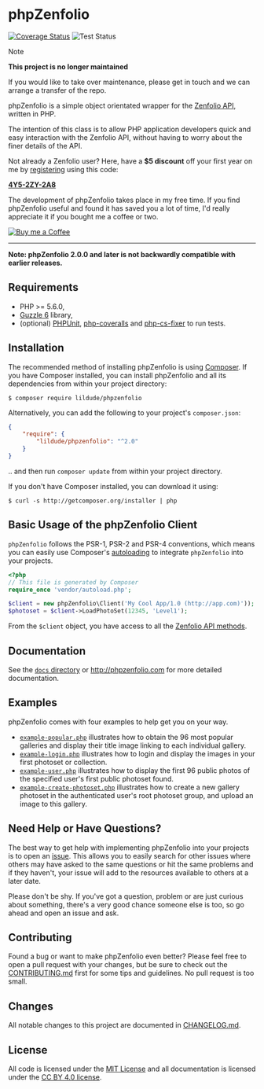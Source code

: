 # phpZenfolio

[![Coverage Status](https://coveralls.io/repos/github/lildude/phpZenfolio/badge.svg?branch=master)](https://coveralls.io/github/lildude/phpZenfolio?branch=master) ![Test Status](https://github.com/lildude/phpZenfolio/workflows/Tests/badge.svg)

> [!NOTE]
> **This project is no longer maintained** 
> 
> If you would like to take over maintenance, please get in touch and we can arrange a transfer of the repo.

phpZenfolio is a simple object orientated wrapper for the [Zenfolio API](http://www.zenfolio.com/zf/tools/api.aspx), written in PHP.

The intention of this class is to allow PHP application developers quick and easy interaction with the Zenfolio API, without having to worry about the finer details of the API.

Not already a Zenfolio user? Here, have a **$5 discount** off your first year on me by [registering](https://www.zenfolio.com/?refcode=4Y5-2ZY-2A8) using this code:

**[4Y5-2ZY-2A8](https://www.zenfolio.com/?refcode=4Y5-2ZY-2A8)**

The development of phpZenfolio takes place in my free time. If you find phpZenfolio useful and found it has saved you a lot of time, I'd really appreciate it if you bought me a coffee or two.

[![Buy me a Coffee](https://www.buymeacoffee.com/assets/img/custom_images/orange_img.png)](https://www.buymeacoffee.com/lildude)

---

**Note: phpZenfolio 2.0.0 and later is not backwardly compatible with earlier releases.**

## Requirements

* PHP >= 5.6.0,
* [Guzzle 6](https://github.com/guzzle/guzzle) library,
* (optional) [PHPUnit](https://phpunit.de/), [php-coveralls](https://github.com/php-coveralls/php-coveralls) and [php-cs-fixer](http://cs.sensiolabs.org/) to run tests.

## Installation

The recommended method of installing phpZenfolio is using [Composer](http://getcomposer.org). If you have Composer installed, you can install phpZenfolio and all its dependencies from within your project directory:

    $ composer require lildude/phpzenfolio

Alternatively, you can add the following to your project's `composer.json`:

```json
{
    "require": {
        "lildude/phpzenfolio": "^2.0"
    }
}
```

.. and then run `composer update` from within your project directory.

If you don't have Composer installed, you can download it using:

    $ curl -s http://getcomposer.org/installer | php

## Basic Usage of the phpZenfolio Client

`phpZenfolio` follows the PSR-1, PSR-2 and PSR-4 conventions, which means you can easily use Composer's [autoloading](https://getcomposer.org/doc/01-basic-usage.md#autoloading) to integrate `phpZenfolio` into your projects.

```php
<?php
// This file is generated by Composer
require_once 'vendor/autoload.php';

$client = new phpZenfolio\Client('My Cool App/1.0 (http://app.com)'));
$photoset = $client->LoadPhotoSet(12345, 'Level1');
```

From the `$client` object, you have access to all the [Zenfolio API methods](http://www.zenfolio.com/zf/help/api/ref/methods).

## Documentation

See the [`docs` directory](docs/) or <http://phpzenfolio.com> for more detailed documentation.

## Examples

phpZenfolio comes with four examples to help get you on your way.

* [`example-popular.php`](examples/example-popular.php) illustrates how to obtain the 96 most popular galleries and display their title image linking to each individual gallery.
* [`example-login.php`](examples/example-login.php) illustrates how to login and display the images in your first photoset or collection.
* [`example-user.php`](examples/example-user.php) illustrates how to display the first 96 public photos of the specified user's first public photoset found.
* [`example-create-photoset.php`](examples/example-create-photoset.php) illustrates how to create a new gallery photoset in the authenticated user's root photoset group, and upload an image to this gallery.

## Need Help or Have Questions?

The best way to get help with implementing phpZenfolio into your projects is to open an [issue](https://github.com/lildude/phpZenfolio/issues).  This allows you to easily search for other issues where others may have asked to the same questions or hit the same problems and if they haven't, your issue will add to the resources available to others at a later date.

Please don't be shy. If you've got a question, problem or are just curious about something, there's a very good chance someone else is too, so go ahead and open an issue and ask.

## Contributing

Found a bug or want to make phpZenfolio even better? Please feel free to open a pull request with your changes, but be sure to check out the [CONTRIBUTING.md](CONTRIBUTING.md) first for some tips and guidelines. No pull request is too small.

## Changes

All notable changes to this project are documented in [CHANGELOG.md](CHANGELOG.md).

## License

All code is licensed under the [MIT License](https://opensource.org/licenses/MIT) and all documentation is licensed under the [CC BY 4.0 license](https://creativecommons.org/licenses/by/4.0/).
